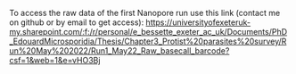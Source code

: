 To access the raw data of the first Nanopore run use this link (contact me on github or by email to get access): https://universityofexeteruk-my.sharepoint.com/:f:/r/personal/e_bessette_exeter_ac_uk/Documents/PhD_EdouardMicrosporidia/Thesis/Chapter3_Protist%20parasites%20survey/Run%20May%202022/Run1_May22_Raw_basecall_barcode?csf=1&web=1&e=vHO3Bj
